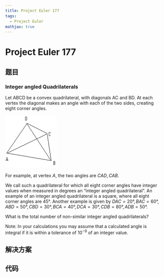 ```yaml
---
title: Project Euler 177
tags:
  - Project Euler
mathjax: true
---
```

<escape><!-- more --></escape>
    
    
# Project Euler 177
## 题目
### Integer angled Quadrilaterals

Let ABCD be a convex quadrilateral, with diagonals AC and BD. At each vertex the diagonal makes an angle with each of the two sides, creating eight corner angles.

![](../images/p177_quad.gif)

For example, at vertex $A$, the two angles are $CAD, CAB$.

We call such a quadrilateral for which all eight corner angles have integer values when measured in degrees an “integer angled quadrilateral”. An example of an integer angled quadrilateral is a square, where all eight corner angles are $45°$. Another example is given by $DAC = 20°, BAC = 60°, ABD = 50°, CBD = 30°, BCA = 40°, DCA = 30°, CDB = 80°, ADB = 50°$.

What is the total number of non-similar integer angled quadrilaterals?

Note: In your calculations you may assume that a calculated angle is integral if it is within a tolerance of $10^{-9}$ of an integer value.


## 解决方案


## 代码


